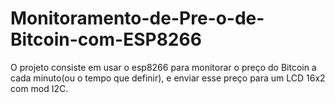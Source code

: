 # Monitoramento-de-Pre-o-de-Bitcoin-com-ESP8266
O projeto consiste em usar o esp8266 para monitorar o preço do Bitcoin a cada minuto(ou o tempo que definir), e enviar esse preço para um LCD 16x2 com mod I2C.
